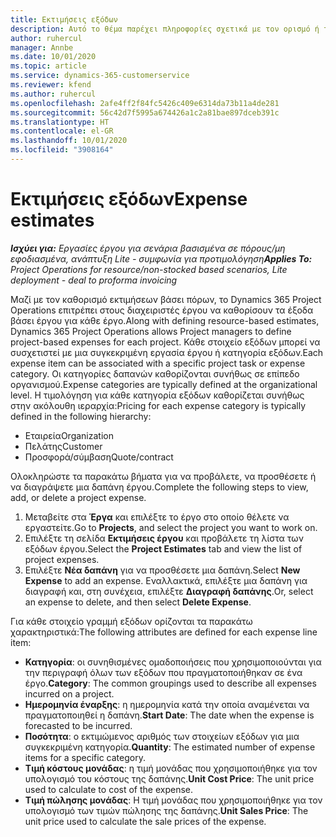 ```yaml
---
title: Εκτιμήσεις εξόδων
description: Αυτό το θέμα παρέχει πληροφορίες σχετικά με τον ορισμό ή τον υπολογισμό των εξόδων βάσει έργου.
author: ruhercul
manager: Annbe
ms.date: 10/01/2020
ms.topic: article
ms.service: dynamics-365-customerservice
ms.reviewer: kfend
ms.author: ruhercul
ms.openlocfilehash: 2afe4ff2f84fc5426c409e6314da73b11a4de281
ms.sourcegitcommit: 56c42d7f5995a674426a1c2a81bae897dceb391c
ms.translationtype: HT
ms.contentlocale: el-GR
ms.lasthandoff: 10/01/2020
ms.locfileid: "3908164"
---
```

# <a name="expense-estimates"></a><span data-ttu-id="4c5a9-103">Εκτιμήσεις εξόδων</span><span class="sxs-lookup"><span data-stu-id="4c5a9-103">Expense estimates</span></span>
<span data-ttu-id="4c5a9-104">_**Ισχύει για:** Εργασίες έργου για σενάρια βασισμένα σε πόρους/μη εφοδιασμένα, ανάπτυξη Lite - συμφωνία για προτιμολόγηση_</span><span class="sxs-lookup"><span data-stu-id="4c5a9-104">_**Applies To:** Project Operations for resource/non-stocked based scenarios, Lite deployment - deal to proforma invoicing_</span></span>

<span data-ttu-id="4c5a9-105">Μαζί με τον καθορισμό εκτιμήσεων βάσει πόρων, το Dynamics 365 Project Operations επιτρέπει στους διαχειριστές έργου να καθορίσουν τα έξοδα βάσει έργου για κάθε έργο.</span><span class="sxs-lookup"><span data-stu-id="4c5a9-105">Along with defining resource-based estimates, Dynamics 365 Project Operations allows Project managers to define project-based expenses for each project.</span></span> <span data-ttu-id="4c5a9-106">Κάθε στοιχείο εξόδων μπορεί να συσχετιστεί με μια συγκεκριμένη εργασία έργου ή κατηγορία εξόδων.</span><span class="sxs-lookup"><span data-stu-id="4c5a9-106">Each expense item can be associated with a specific project task or expense category.</span></span> <span data-ttu-id="4c5a9-107">Οι κατηγορίες δαπανών καθορίζονται συνήθως σε επίπεδο οργανισμού.</span><span class="sxs-lookup"><span data-stu-id="4c5a9-107">Expense categories are typically defined at the organizational level.</span></span> <span data-ttu-id="4c5a9-108">Η τιμολόγηση για κάθε κατηγορία εξόδων καθορίζεται συνήθως στην ακόλουθη ιεραρχία:</span><span class="sxs-lookup"><span data-stu-id="4c5a9-108">Pricing for each expense category is typically defined in the following hierarchy:</span></span>

- <span data-ttu-id="4c5a9-109">Εταιρεία</span><span class="sxs-lookup"><span data-stu-id="4c5a9-109">Organization</span></span>
- <span data-ttu-id="4c5a9-110">Πελάτης</span><span class="sxs-lookup"><span data-stu-id="4c5a9-110">Customer</span></span>
- <span data-ttu-id="4c5a9-111">Προσφορά/σύμβαση</span><span class="sxs-lookup"><span data-stu-id="4c5a9-111">Quote/contract</span></span>

<span data-ttu-id="4c5a9-112">Ολοκληρώστε τα παρακάτω βήματα για να προβάλετε, να προσθέσετε ή να διαγράψετε μια δαπάνη έργου.</span><span class="sxs-lookup"><span data-stu-id="4c5a9-112">Complete the following steps to view, add, or delete a project expense.</span></span>

1. <span data-ttu-id="4c5a9-113">Μεταβείτε στα **Έργα** και επιλέξτε το έργο στο οποίο θέλετε να εργαστείτε.</span><span class="sxs-lookup"><span data-stu-id="4c5a9-113">Go to **Projects**, and select the project you want to work on.</span></span>
2. <span data-ttu-id="4c5a9-114">Επιλέξτε τη σελίδα **Εκτιμήσεις έργου** και προβάλετε τη λίστα των εξόδων έργου.</span><span class="sxs-lookup"><span data-stu-id="4c5a9-114">Select the **Project Estimates** tab and view the list of project expenses.</span></span>
3. <span data-ttu-id="4c5a9-115">Επιλέξτε **Νέα δαπάνη** για να προσθέσετε μια δαπάνη.</span><span class="sxs-lookup"><span data-stu-id="4c5a9-115">Select **New Expense** to add an expense.</span></span> <span data-ttu-id="4c5a9-116">Εναλλακτικά, επιλέξτε μια δαπάνη για διαγραφή και, στη συνέχεια, επιλέξτε **Διαγραφή δαπάνης**.</span><span class="sxs-lookup"><span data-stu-id="4c5a9-116">Or, select an expense to delete, and then select **Delete Expense**.</span></span>

<span data-ttu-id="4c5a9-117">Για κάθε στοιχείο γραμμή εξόδων ορίζονται τα παρακάτω χαρακτηριστικά:</span><span class="sxs-lookup"><span data-stu-id="4c5a9-117">The following attributes are defined for each expense line item:</span></span>

- <span data-ttu-id="4c5a9-118">**Κατηγορία**: οι συνηθισμένες ομαδοποιήσεις που χρησιμοποιούνται για την περιγραφή όλων των εξόδων που πραγματοποιήθηκαν σε ένα έργο.</span><span class="sxs-lookup"><span data-stu-id="4c5a9-118">**Category**: The common groupings used to describe all expenses incurred on a project.</span></span>
- <span data-ttu-id="4c5a9-119">**Ημερομηνία έναρξης**: η ημερομηνία κατά την οποία αναμένεται να πραγματοποιηθεί η δαπάνη.</span><span class="sxs-lookup"><span data-stu-id="4c5a9-119">**Start Date**: The date when the expense is forecasted to be incurred.</span></span>
- <span data-ttu-id="4c5a9-120">**Ποσότητα**: ο εκτιμώμενος αριθμός των στοιχείων εξόδων για μια συγκεκριμένη κατηγορία.</span><span class="sxs-lookup"><span data-stu-id="4c5a9-120">**Quantity**: The estimated number of expense items for a specific category.</span></span>
- <span data-ttu-id="4c5a9-121">**Τιμή κόστους μονάδας**: η τιμή μονάδας που χρησιμοποιήθηκε για τον υπολογισμό του κόστους της δαπάνης.</span><span class="sxs-lookup"><span data-stu-id="4c5a9-121">**Unit Cost Price**: The unit price used to calculate to cost of the expense.</span></span>
- <span data-ttu-id="4c5a9-122">**Τιμή πώλησης μονάδας**: Η τιμή μονάδας που χρησιμοποιήθηκε για τον υπολογισμό των τιμών πώλησης της δαπάνης.</span><span class="sxs-lookup"><span data-stu-id="4c5a9-122">**Unit Sales Price**: The unit price used to calculate the sale prices of the expense.</span></span>

